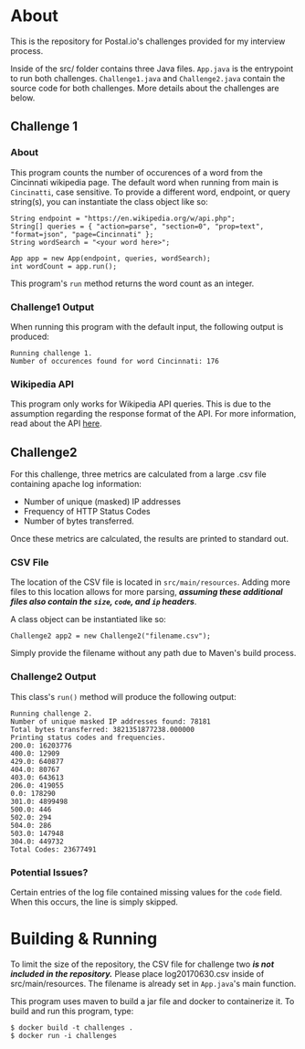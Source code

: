 
# About

This is the repository for Postal.io's challenges provided for my interview process.

Inside of the src/ folder contains three Java files. `App.java` is the entrypoint to run both challenges.
`Challenge1.java` and `Challenge2.java` contain the source code for both challenges. 
More details about the challenges are below.

## Challenge 1

### About

This program counts the number of occurences of a word from the Cincinnati wikipedia page.
The default word when running from main is `Cincinatti`, case sensitive. To provide a different word,
endpoint, or query string(s), you can instantiate the class object like so:

```
String endpoint = "https://en.wikipedia.org/w/api.php";
String[] queries = { "action=parse", "section=0", "prop=text", "format=json", "page=Cincinnati" };
String wordSearch = "<your word here>";

App app = new App(endpoint, queries, wordSearch);
int wordCount = app.run();
```

This program's `run` method returns the word count as an integer.

### Challenge1 Output

When running this program with the default input, the following output is produced:

```
Running challenge 1.
Number of occurences found for word Cincinnati: 176
```

### Wikipedia API

This program only works for Wikipedia API queries. This is due to the assumption regarding the response format of the API.
For more information, read about the API [here](https://www.mediawiki.org/wiki/API:Main_page).

## Challenge2

For this challenge, three metrics are calculated from a large .csv file containing apache log information:
- Number of unique (masked) IP addresses
- Frequency of HTTP Status Codes
- Number of bytes transferred.

Once these metrics are calculated, the results are printed to standard out.

### CSV File

The location of the CSV file is located in `src/main/resources`.
Adding more files to this location allows for more parsing, ***assuming these 
additional files also contain the `size`, `code`, and `ip` headers***.

A class object can be instantiated like so:

```
Challenge2 app2 = new Challenge2("filename.csv");
```

Simply provide the filename without any path due to Maven's build process.

### Challenge2 Output

This class's `run()` method will produce the following output:
```
Running challenge 2.
Number of unique masked IP addresses found: 78181
Total bytes transferred: 3821351877238.000000
Printing status codes and frequencies.
200.0: 16203776
400.0: 12909
429.0: 640877
404.0: 80767
403.0: 643613
206.0: 419055
0.0: 178290
301.0: 4899498
500.0: 446
502.0: 294
504.0: 286
503.0: 147948
304.0: 449732
Total Codes: 23677491
```

### Potential Issues?

Certain entries of the log file contained missing values for the `code` field.
When this occurs, the line is simply skipped.

# Building & Running

To limit the size of the repository, the CSV file for challenge two
***is not included in the repository.*** Please place log20170630.csv inside of
src/main/resources. The filename is already set in `App.java`'s main function.


This program uses maven to build a jar file and docker to containerize it. To build and run this program, type:

```
$ docker build -t challenges .
$ docker run -i challenges
```